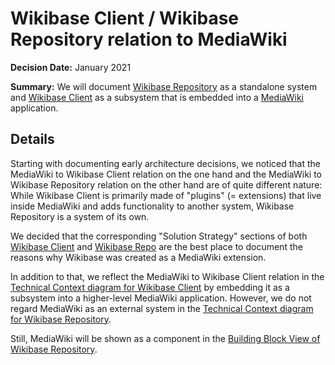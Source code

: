 # Wikibase Client / Wikibase Repository relation to MediaWiki

**Decision Date:** January 2021

**Summary:** We will document [Wikibase Repository](../../systems/overview/12-Glossary.md#wikibase-repository) as a standalone system and [Wikibase Client](../../systems/overview/12-Glossary.md#wikibase-client) as a subsystem that is embedded into a [MediaWiki](../../systems/overview/12-Glossary.md#mediawiki) application.

## Details

Starting with documenting early architecture decisions, we noticed that the MediaWiki to Wikibase Client relation on the one hand and the MediaWiki to Wikibase Repository relation on the other hand are of quite different nature: While Wikibase Client is primarily made of "plugins" (= extensions) that live inside MediaWiki and adds functionality to another system, Wikibase Repository is a system of its own.

We decided that the corresponding "Solution Strategy" sections of both [Wikibase Client](../../systems/WikibaseClient/04-Solution_Strategy.md#developing-wikibase-client-as-mediawiki-extensions) and [Wikibase Repo](../../systems/WikibaseRepo/04-Solution_Strategy.md#developing-wikibase-repository-through-mediawiki-extensions) are the best place to document the reasons why Wikibase was created as a MediaWiki extension.

In addition to that, we reflect the MediaWiki to Wikibase Client relation in the [Technical Context diagram for Wikibase Client](../../systems/WikibaseClient/03-Context_and_Scope.md#technical-context) by embedding it as a subsystem into a higher-level MediaWiki application. However, we do not regard MediaWiki as an external system in the [Technical Context diagram for Wikibase Repository](../../systems/WikibaseRepo/03-Context_and_Scope.md#technical-context).

Still, MediaWiki will be shown as a component in the [Building Block View of Wikibase Repository](../../systems/WikibaseRepo/05-Building_Block_View.md).
